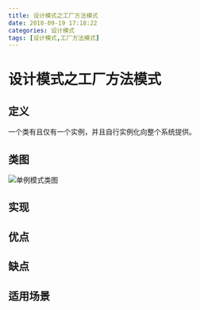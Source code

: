 ```yaml
---
title: 设计模式之工厂方法模式
date: 2018-09-19 17:18:22
categories: 设计模式
tags: [设计模式,工厂方法模式]
---
```


# 设计模式之工厂方法模式

## 定义
一个类有且仅有一个实例，并且自行实例化向整个系统提供。

## 类图
![单例模式类图]()

## 实现

## 优点

## 缺点


## 适用场景